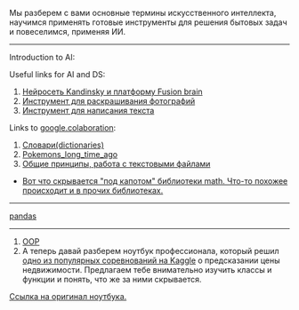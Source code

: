  Мы разберем с вами основные термины искусственного интеллекта, научимся применять готовые инструменты для решения бытовых задач и повеселимся, применяя ИИ.

----
Introduction to AI:

Useful links for AI and DS:

1) [Нейросеть Kandinsky и платформу Fusion brain](https://fusionbrain.ai/)
2) [Инструмент для раскрашивания фотографий](https://9may.mail.ru/restoration/)
3) [Инструмент для написания текста](https://developers.sber.ru/portal/products/gigachat?attempt=1)

Links to [google.colaboration](https://colab.research.google.com/?hl=ru):

1) [Словари(dictionaries)](https://colab.research.google.com/drive/1SDWZaWJfY7fnTwXiWenWqyqQYXwGlIKU)
2) [Pokemons_long_time_ago](https://colab.research.google.com/drive/1lVTIPfUTxyEUfAfcn6WPcyile1_rFf44?usp=sharing)
3) [Общие принципы, работа с текстовыми файлами](https://colab.research.google.com/drive/1DsP-gXKke9dGQmd6Xrs1-hrYxHIWOctN#scrollTo=0csCZ79evezT)

- [Вот что скрывается "под капотом" библиотеки math. Что-то похожее происходит и в прочих библиотеках.](https://github.com/python/cpython/blob/3.11/Doc/library/math.rst)

---

[pandas](https://drive.google.com/file/d/1FkA1X3sm9efFB68NP2rtyPXa_D17hi6B/view?usp=sharing)

---

1) [OOP](https://colab.research.google.com/drive/1lkaprJnH1aLaRnMQdUBtGwETxZ4XD_dl)
2) А теперь давай разберем ноутбук профессионала, который решил [одно из популярных соревнований на Kaggle](https://www.kaggle.com/competitions/house-prices-advanced-regression-techniques) о предсказании цены недвижимости. Предлагаем тебе внимательно изучить классы и функции и понять, что же за ними скрывается. 

[Ссылка на оригинал ноутбука.](https://www.kaggle.com/code/alaasedeeq/object-oriented-programming-for-data-science)
